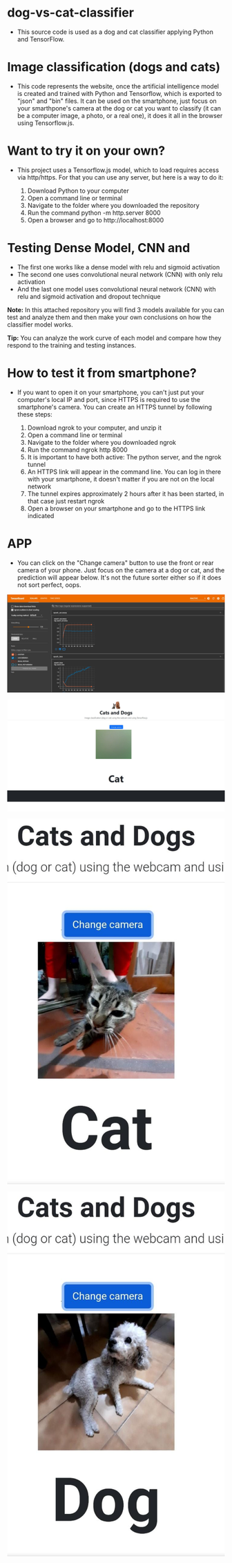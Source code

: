 # dog-vs-cat-classifier

- This source code is used as a dog and cat classifier applying Python and TensorFlow.

# Image classification (dogs and cats)

- This code represents the website, once the artificial intelligence model is created and trained with Python and Tensorflow, which is exported to "json" and "bin" files. It can be used on the smartphone, just focus on your smarthpone's camera at the dog or cat you want to classify (it can be a computer image, a photo, or a real one), it does it all in the browser using Tensorflow.js.

# Want to try it on your own? 

- This project uses a Tensorflow.js model, which to load requires access via http/https. For that you can use any server, but here is a way to do it:

  1. Download Python to your computer
  2. Open a command line or terminal
  3. Navigate to the folder where you downloaded the repository
  4. Run the command python -m http.server 8000
  5. Open a browser and go to http://localhost:8000
  
# Testing Dense Model, CNN and 

 - The first one works like a dense model with relu and sigmoid activation
 - The second one uses convolutional neural network (CNN) with only relu activation
 - And the last one model uses convolutional neural network (CNN) with relu and sigmoid activation and dropout technique

  **Note:** In this attached repository you will find 3 models available for you can test and analyze them and then make your own conclusions on how the classifier model works.

  **Tip:** You can analyze the work curve of each model and compare how they respond to the training and testing instances.

# How to test it from smartphone?

- If you want to open it on your smartphone, you can't just put your computer's local IP and port, since HTTPS is required to use the smartphone's camera. You can create an HTTPS tunnel by following these steps:


  1. Download ngrok to your computer, and unzip it
  2. Open a command line or terminal
  3. Navigate to the folder where you downloaded ngrok
  4. Run the command ngrok http 8000
  5. It is important to have both active: The python server, and the ngrok tunnel
  6. An HTTPS link will appear in the command line. You can log in there with your smartphone, it doesn't matter if you are not on the local network
  7. The tunnel expires approximately 2 hours after it has been started, in that case just restart ngrok
  8. Open a browser on your smartphone and go to the HTTPS link indicated

# APP

- You can click on the "Change camera" button to use the front or rear camera of your phone. Just focus on the camera at a dog or cat, and the prediction will appear below. It's not the future sorter either so if it does not sort perfect, oops.

![alt text](https://github.com/eyamilabraham/dog-vs-cat-classifier/blob/main/screenShot%20CNN%20Model%20on%20TensorBoard.jpg)

![alt text](https://github.com/eyamilabraham/dog-vs-cat-classifier/blob/main/screenshotApp.jpg)

![alt text](https://github.com/eyamilabraham/dog-vs-cat-classifier/blob/main/cat-classifier.jpeg)

![alt text](https://github.com/eyamilabraham/dog-vs-cat-classifier/blob/main/dog-classifier.jpeg)
